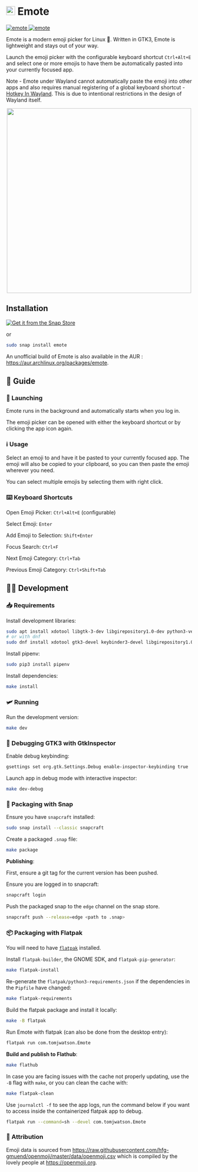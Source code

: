 # <span><img width="24" height="24" src="https://github.com/tom-james-watson/Emote/blob/master/static/logo.svg"></span> Emote

<a href="https://snapcraft.io/emote">
  <img alt="emote" src="https://snapcraft.io/emote/badge.svg" />
</a>
<a href="https://snapcraft.io/emote">
  <img alt="emote" src="https://snapcraft.io/emote/trending.svg?name=0" />
</a>

Emote is a modern emoji picker for Linux 🚀. Written in GTK3, Emote is lightweight and stays out of your way.

Launch the emoji picker with the configurable keyboard shortcut `Ctrl+Alt+E` and select one or more emojis to have them be automatically pasted into your currently focused app.

Note - Emote under Wayland cannot automatically paste the emoji into other apps and also requires manual registering of a global keyboard shortcut - [Hotkey In Wayland](https://github.com/tom-james-watson/Emote/wiki/Hotkey-In-Wayland). This is due to intentional restrictions in the design of Wayland itself.

<p align="center">
  <img width="500" src="https://raw.githubusercontent.com/tom-james-watson/Emote/master/images/screenshot.png">
</p>

## Installation

[![Get it from the Snap Store](https://snapcraft.io/static/images/badges/en/snap-store-black.svg)](https://snapcraft.io/emote)

or

```bash
sudo snap install emote
```

An unofficial build of Emote is also available in the AUR : https://aur.archlinux.org/packages/emote.

## 📖 Guide

### 🚀 Launching

Emote runs in the background and automatically starts when you log in.

The emoji picker can be opened with either the keyboard shortcut or by clicking the app icon again.

### ℹ️ Usage

Select an emoji to and have it be pasted to your currently focused app. The emoji will also be copied to your clipboard, so you can then paste the emoji wherever you need.

You can select multiple emojis by selecting them with right click.

### ⌨️ Keyboard Shortcuts

Open Emoji Picker: `Ctrl+Alt+E` (configurable)

Select Emoji: `Enter`

Add Emoji to Selection: `Shift+Enter`

Focus Search: `Ctrl+F`

Next Emoji Category: `Ctrl+Tab`

Previous Emoji Category: `Ctrl+Shift+Tab`

## 🧑‍💻 Development

### 📥️ Requirements

Install development libraries:

```bash
sudo apt install xdotool libgtk-3-dev libgirepository1.0-dev python3-venv gir1.2-keybinder-3.0 libkeybinder-dev desktop-file-validate
# or with dnf
sudo dnf install xdotool gtk3-devel keybinder3-devel libgirepository1.0-dev desktop-file-utils
```

Install pipenv:

```bash
sudo pip3 install pipenv
```

Install dependencies:

```bash
make install
```

### 🛩️ Running

Run the development version:

```bash
make dev
```

### 🐞 Debugging GTK3 with GtkInspector

Enable debug keybinding:

```bash
gsettings set org.gtk.Settings.Debug enable-inspector-keybinding true
```

Launch app in debug mode with interactive inspector:

```bash
make dev-debug
```

### 🦜 Packaging with Snap

Ensure you have `snapcraft` installed:

```bash
sudo snap install --classic snapcraft
```

Create a packaged `.snap` file:

```bash
make package
```

**Publishing**:

First, ensure a git tag for the current version has been pushed.

Ensure you are logged in to snapcraft:

```bash
snapcraft login
```

Push the packaged snap to the `edge` channel on the snap store.

```bash
snapcraft push --release=edge <path to .snap>
```

### 📦️ Packaging with Flatpak

You will need to have [`flatpak`](https://flatpak.org/setup/) installed.

Install `flatpak-builder`, the GNOME SDK, and `flatpak-pip-generator`:

```bash
make flatpak-install
```

Re-generate the `flatpak/python3-requirements.json` if the dependencies in the `Pipfile` have changed:

```bash
make flatpak-requirements
```

Build the flatpak package and install it locally:

```bash
make -B flatpak
```

Run Emote with flatpak (can also be done from the desktop entry):

```bash
flatpak run com.tomjwatson.Emote
```

**Build and publish to Flathub**:

```bash
make flathub
```

In case you are facing issues with the cache not properly updating, use the `-B` flag with `make`, or you can clean the cache with:

```bash
make flatpak-clean
```

Use `journalctl -f` to see the app logs, run the command below if you want to access inside the containerized flatpak app to debug.

```bash
flatpak run --command=sh --devel com.tomjwatson.Emote
```

### 🤝 Attribution

Emoji data is sourced from https://raw.githubusercontent.com/hfg-gmuend/openmoji/master/data/openmoji.csv which is compiled by the lovely people at https://openmoji.org.
